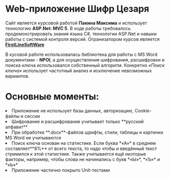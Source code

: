 # Web-приложение Шифр Цезаря
Сайт является курсовой работой **Пакина Максима** и использует технологию **ASP.Net: MVC 5**. В ходе работы требовалось продемонстрировать знания языка C#, технологии ASP.Net и навыки работы с системой контроля версий. Огранизатором курсов является [**FirstLineSoftWare**](https://firstlinesoftware.ru "Перейти на сайт")

В кусовой работе использовалась библиотека для работы с MS Word документами - **NPOI**, а для осуществления шифрования, расшифровки и поиска ключа использовался собственный алгоритм. Конкретно *«Поиск ключа»* использует частотный анализ и исключение невозможных вариантов.

# Основные моменты:
<li> Приложение <bold>не</bold> использует базы данных, авторизацию, Cookie-файлы и сессии
<li> Шифрование и расшифрование учитывает только **русский алфавит**
<li> При обработке **.docx**-файлов шрифты, стили, таблицы и картинки MS Word не учитываются
<li> Поиск ключа основан на статистике. Если буква *«А»* в среднем составляет**8%** от всего текста, то надо чтобы и введённый текст стримился к этой статистике. Также учитывается ещё нкоторые факторы, например, чтобы слова не начинались с букв *«Ы»*, *«Ъ»* и *«Ь»*
<li> Приложение частично покрыто Unit-тестами
